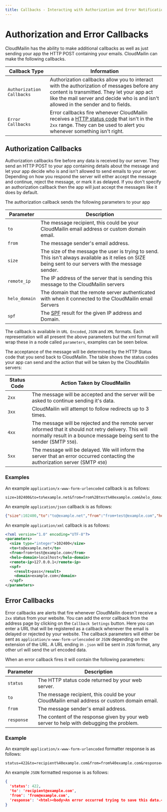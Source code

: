 ```yaml
---
title: Callbacks - Interacting with Authorization and Error Notification
---
```


# Authorization and Error Callbacks

CloudMailin has the ability to make additional callbacks as well as just sending your app the HTTP POST containing your emails. CloudMailin can make the following callbacks.

| Callback Type             | Information                                                           |
|---------------------------|-----------------------------------------------------------------------|
| `Authorization Callbacks` | Authorization callbacks allow you to interact with the authorization of messages before any content is transmitted. They let your app act like the mail server and decide who is and isn't allowed in the sender and to fields. |
| `Error Callbacks`         | Error callbacks fire whenever CloudMailin receives a [HTTP status code](/receiving_email/http_status_codes) that isn't in the `2xx` range. They can be used to alert you whenever something isn't right. |

## Authorization Callbacks

Authorization callbacks fire before any data is received by our server. They send an HTTP POST to your app containing details about the message and let your app decide who is and isn't allowed to send emails to your server. Depending on how you respond the server will either accept the message and continue, reject the message, or mark it as delayed. If you don't specify an authorization callback then the app will just accept the messages like it does by default.

The authorization callback sends the following parameters to your app

| Parameter     | Description                                                                                             |
|---------------|---------------------------------------------------------------------------------------------------------|
| `to`          | The message recipient, this could be your CloudMailin email address or custom domain email.             |
| `from`        | The message sender's email address.                                                                     |
| `size`        | The size of the message the user is trying to send. This isn't always available as it relies on SIZE being sent to our servers with the message sender. |
| `remote_ip`   | The IP address of the server that is sending this message to the CloudMailin servers                    |
| `helo_domain` | The domain that the remote server authenticated with when it connected to the CloudMailin email Servers |
| `spf`         | The [SPF](/features/spf/) result for the given IP address and Domain.                                   |

The callback is available in `URL Encoded`, `JSON` and `XML` formats. Each representation will all present the above parameters but the xml format will wrap these in a node called `parameters`, examples can be seen below.

The acceptance of the message will be determined by the HTTP Status code that you send back to CloudMailin. The table shows the status codes your app can send and the action that will be taken by the CloudMailin servers:

| Status Code | Action Taken by CloudMailin                                                               |
|-------------|-------------------------------------------------------------------------------------------|
| `2xx`       | The message will be accepted and the server will be asked to continue sending it's data.  |
| `3xx`       | CloudMailin will attempt to follow redirects up to 3 times.                               |
| `4xx`       | The message will be rejected and the remote server informed that it should not retry delivery. This will normally result in a bounce message being sent to the sender (SMTP `550`). |
| `5xx`       | The message will be delayed. We will inform the server that an error occurred contacting the authorization server (SMTP `450`) |

### Examples

An example `application/x-www-form-urlencoded` callback is as follows:

```application/x-www-form-urlencoded
size=102400&to=to%example.net&from=from%2Btest%40example.com&helo_domain=localhost&remote_ip=127.0.0.1&spf[result]=pass&spf[domain]=example.com
```

An example `application/json` callback is as follows:

```json
{"size":102400,"to":"to@example.net","from":"from+test@example.com","helo_domain":"localhost","remote_ip":"127.0.0.1","spf":{"result":"pass","domain":"example.com"}}
```

An example `application/xml` callback is as follows:

```xml
<?xml version="1.0" encoding="UTF-8"?>
<parameters>
  <size type="integer">102400</size>
  <to>to@example.net</to>
  <from>from+test@example.com</from>
  <helo-domain>localhost</helo-domain>
  <remote-ip>127.0.0.1</remote-ip>
  <spf>
    <result>pass</result>
    <domain>example.com</domain>
  </spf>
</parameters>
```

## Error Callbacks

Error callbacks are alerts that fire whenever CloudMailin doesn't receive a `2xx` status from your website. You can add the error callback from the address page by clicking on the `Callback Settings` button. Here you can enter a URL that will be registered as a callback whenever the email is delayed or rejected by your website. The callback parameters will either be sent as `application/x-www-form-urlencoded` or `JSON` depending on the extension of the URL. A URL ending in `.json` will be sent in `JSON` format, any other url will send the url encoded data.

When an error callback fires it will contain the following parameters:

| Parameter  | Description                                                                                 |
|------------|-------------------------------------------------------------------------------------------- |
| `status`   | The HTTP status code returned by your web server.                                           |
| `to`       | The message recipient, this could be your CloudMailin email address or custom domain email. |
| `from`     | The message sender's email address.                                                         |
| `response` | The content of the response given by your web server to help with debugging the problem.    |

### Example

An example `application/x-www-form-urlencoded` formatter response is as follows:

```application/x-www-form-urlencoded
status=422&to=recipient%40example.com&from=from%40example.com&response=%3Chtml%3E%3Cbody%3EAn%20error%20occurred%20trying%20to%20save%20this%20data.%3C%2Fbody%3E%3C%2Fhtml%3E
```

An example `JSON` formatted response is as follows:

```json
{
  'status': 422,
  'to': 'recipient@example.com',
  'from': 'from@example.com',
  'response': '<html><body>An error occurred trying to save this data.</body></html>'
}
```
